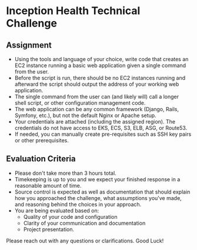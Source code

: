 # Inception Health Technical Challenge

## Assignment

* Using the tools and language of your choice, write code that creates an EC2 instance running a basic web application given a single command from the user.
* Before the script is run, there should be no EC2 instances running and afterward the script should output the address of your working web application.
* The single command from the user can (and likely will) call a longer shell script, or other configuration management code.
* The web application can be any common framework (Django, Rails, Symfony, etc.), but not the default Nginx or Apache setup.
* Your credentials are attached (including the assigned region). The credentials do not have access to EKS, ECS, S3, ELB, ASG, or Route53.
* If needed, you can manually create pre-requisites such as SSH key pairs or other prerequisites.

## Evaluation Criteria

* Please don't take more than 3 hours total.
* Timekeeping is up to you and we expect your finished response in a reasonable amount of time.
* Source control is expected as well as documentation that should explain how you approached the challenge, what assumptions you've made, and reasoning behind the choices in your approach.
* You are being evaluated based on:
  * Quality of your code and configuration
  * Clarity of your communication and documentation
  * Project presentation.


Please reach out with any questions or clarifications.
Good Luck!
